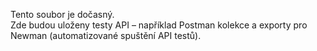 Tento soubor je dočasný.  
Zde budou uloženy testy API – například Postman kolekce a exporty pro Newman (automatizované spuštění API testů).
